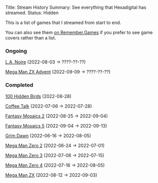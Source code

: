 Title: Stream History
Summary: See everything that Hexadigital has streamed.
Status: Hidden

This is a list of games that I streamed from start to end.

You can also see them [on Remember.Games](https://remember.games/customlist/17/) if you prefer to see game covers rather than a list.

### Ongoing
[L.A. Noire](https://remember.games/game/4207/la-noire/) (2022-08-03 -> ????-??-??)

[Mega Man ZX Advent](https://remember.games/game/2294/mega-man-zx-advent/) (2022-09-09 -> ????-??-??)

### Completed
[100 Hidden Birds](https://remember.games/game/6444/100-hidden-birds/) (2022-08-28)

[Coffee Talk](https://remember.games/game/718/coffee-talk/) (2022-07-06 -> 2022-07-28)

[Fantasy Mosaics 2](https://remember.games/game/6395/fantasy-mosaics-2/) (2022-08-25 -> 2022-09-04)

[Fantasy Mosaics 5](https://remember.games/game/6529/fantasy-mosaics-5/) (2022-09-04 -> 2022-09-13)

[Grim Dawn](https://remember.games/game/178/grim-dawn/) (2022-06-16 -> 2022-08-05)

[Mega Man Zero 2](https://remember.games/game/4361/mega-man-zero-2/) (2022-06-24 -> 2022-07-01)

[Mega Man Zero 3](https://remember.games/game/4374/mega-man-zero-3/) (2022-07-08 -> 2022-07-15)

[Mega Man Zero 4](https://remember.games/game/4372/mega-man-zero-4/) (2022-07-16 -> 2022-08-05)

[Mega Man ZX](https://remember.games/game/2297/mega-man-zx/) (2022-08-12 -> 2022-09-03)